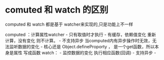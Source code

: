 

# comuted 和 watch 的区别 
  
   computed 和 watch 都是基于 watcher来实现的,只是功能上不一样

   computed ：计算属性watcher
        - 只有取值时才执行
        - 有缓存，依赖值变化 重新计算，没有变化 则不计算。
        - 不支持异步 当computed内有异步操作时无效，无法监听数据的变化
        - 核心还是 Object.defineProporty ，
          是一个get函数，所以本身是属性
          写成函数
    watch：
        - 监控数据的变化 执行相应函数(回调)
        - 支持异步
        -     

